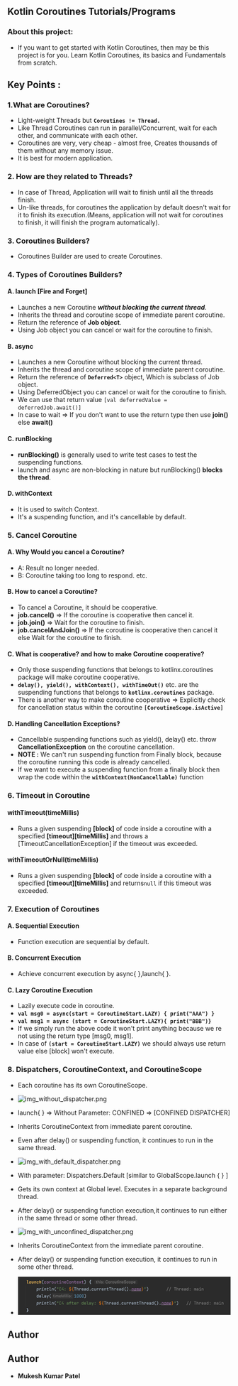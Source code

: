 ## Kotlin Coroutines Tutorials/Programs
### About this project:
* If you want to get started with Kotlin Coroutines, then may be this project is for you. Learn Kotlin Coroutines, its basics and Fundamentals from scratch. 
## Key Points :

### 1.What are Coroutines?
   - Light-weight Threads but **`Coroutines != Thread.`**
   - Like Thread Coroutines can run in parallel/Concurrent, wait for each other, and communicate with each other.
   - Coroutines are very, very cheap - almost free, Creates thousands of them without any memory issue.
   - It is best for modern application.

### 2. How are they related to Threads?
   - In case of Thread, Application will wait to finish until all the threads finish.
   - Un-like threads, for coroutines the application by default doesn't wait for it to finish its execution.(Means, application will not wait for coroutines to finish, it will finish the program automatically).

### 3. Coroutines Builders?
   - Coroutines Builder are used to create Coroutines.

### 4. Types of Coroutines Builders?

#### A. launch [Fire and Forget]
   - Launches a new Coroutine **_without blocking the current thread_**.
   - Inherits the thread and coroutine scope of immediate parent coroutine.
   - Return the reference of **Job object**.
   - Using Job object you can cancel or wait for the coroutine to finish. 
#### B. async
   - Launches a new Coroutine without blocking the current thread.
   - Inherits the thread and coroutine scope of immediate parent coroutine.
   - Return the reference of **`Deferred<T>`** object, Which is subclass of Job object.
   - Using DeferredObject you can cancel or wait for the coroutine to finish.
   - We can use that return value `[val deferredValue = deferredJob.await()]`
   - In case to wait => If you don't want to use the return type then use **join()** else **await()**
#### C. runBlocking
- **runBlocking()** is generally used to write test cases to test the suspending functions.
- launch and async are non-blocking in nature but runBlocking() **blocks the thread**.
#### D. withContext
- It is used to switch Context.
- It's a suspending function, and it's cancellable by default.

### 5. Cancel Coroutine
#### A. Why Would you cancel a Coroutine?
- A: Result no longer needed.
- B: Coroutine taking too long to respond. etc.

#### B. How to cancel a Coroutine?
- To cancel a Coroutine, it should be cooperative.
- **job.cancel()** => If the coroutine is cooperative then cancel it.
- **job.join()** => Wait for the coroutine to finish.
- **job.cancelAndJoin()** => If the coroutine is cooperative then cancel it else Wait for the coroutine to finish.
#### C. What is cooperative? and how to make Coroutine cooperative?
- Only those suspending functions that belongs to kotlinx.coroutines package will make coroutine cooperative.
- **`delay(), yield(), withContext(), withTimeOut()`** etc. are the suspending functions that belongs to **`kotlinx.coroutines`** package.
- There is another way to make coroutine cooperative => Explicitly check for cancellation status within the coroutine **`[CoroutineScope.isActive]`**

#### D. Handling Cancellation Exceptions?
- Cancellable suspending functions such as yield(), delay() etc. throw **CancellationException** on the coroutine cancellation.
- **NOTE :** We can't run suspending function from Finally block, because the coroutine running this code is already cancelled.
-  If we want to execute a suspending function from a finally block then wrap the code  within the **`withContext(NonCancellable)`** function
### 6. Timeout in Coroutine
#### withTimeout(timeMillis)
- Runs a given suspending **[block]** of code inside a coroutine with a specified **[timeout][timeMillis]** and throws a [TimeoutCancellationException] if the timeout was exceeded. 
#### withTimeoutOrNull(timeMillis)
- Runs a given suspending **[block]** of code inside a coroutine with a specified **[timeout][timeMillis]** and returns`null` if this timeout was exceeded.


### 7. Execution of Coroutines
#### A. Sequential Execution
- Function execution are sequential by default.
#### B. Concurrent Execution
- Achieve concurrent execution by async{ },launch{ }.
#### C. Lazy Coroutine Execution
- Lazily execute code in coroutine.
- **`val msg0 = async(start = CoroutineStart.LAZY) { print("AAA") }`**
- **`val msg1 = async (start = CoroutineStart.LAZY){ print("BBB")}`** 
- If we simply run the above code it won't print anything because we re not using the return type [msg0, msg1].
- In case of **`(start = CoroutineStart.LAZY)`** we should always use return value else [block] won't execute.

### 8. Dispatchers, CoroutineContext, and CoroutineScope
- Each coroutine has its own CoroutineScope.
- ![img_without_dispatcher.png](img.png)
- launch{ } => Without Parameter: CONFINED => [CONFINED DISPATCHER]
- Inherits CoroutineContext from immediate parent coroutine.
- Even after delay() or suspending function, it continues to run in the same thread.

- ![img_with_default_dispatcher.png](img_1.png)
- With parameter: Dispatchers.Default [similar to GlobalScope.launch { } ]
- Gets its own context at Global level. Executes in a separate background thread.
- After delay() or suspending function execution,it continues to run either in the same thread or some other thread.

- ![img_with_unconfined_dispatcher.png](img_2.png)
- Inherits CoroutineContext from the immediate parent coroutine.
- After delay() or suspending function execution, it continues to run in some other thread.

- ![img_with_coroutinecontext.png](img_with_coroutinecontext.png)
## Author


## Author

* **Mukesh Kumar Patel** 
